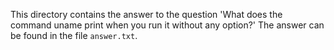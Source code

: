 This directory contains the answer to the question 'What does the command uname print when you run it without any option?' The answer can be found in the file `answer.txt`.
